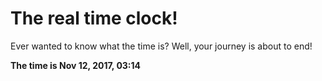# The real time clock!

Ever wanted to know what the time is? Well, your journey is about to end!

**The time is Nov 12, 2017, 03:14**